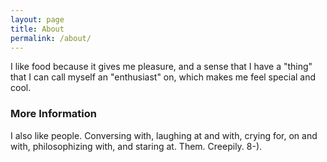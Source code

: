 ```yaml
---
layout: page
title: About
permalink: /about/
---
```


I like food because it gives me pleasure, and a sense that I have a "thing" that I can call myself an "enthusiast" on, which makes me feel special and cool.

### More Information

I also like people. Conversing with, laughing at and with, crying for, on and with, philosophizing with, and staring at. Them. Creepily. 8-).

